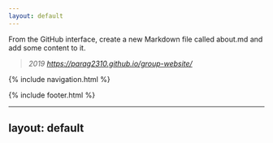 ```yaml
---
layout: default
---
```


From the GitHub interface, create a new Markdown file called about.md and add some content to it.
> *2019 https://parag2310.github.io/group-website/*

{% include navigation.html %}

{% include footer.html %}

---
layout: default
---
